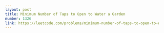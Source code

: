 ```yaml
---
layout: post
title: Minimum Number of Taps to Open to Water a Garden
number: 1326
link: https://leetcode.com/problems/minimum-number-of-taps-to-open-to-water-a-garden
---
```

